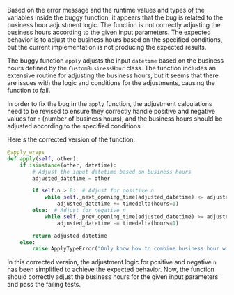 Based on the error message and the runtime values and types of the variables inside the buggy function, it appears that the bug is related to the business hour adjustment logic. The function is not correctly adjusting the business hours according to the given input parameters. The expected behavior is to adjust the business hours based on the specified conditions, but the current implementation is not producing the expected results.

The buggy function `apply` adjusts the input `datetime` based on the business hours defined by the `CustomBusinessHour` class. The function includes an extensive routine for adjusting the business hours, but it seems that there are issues with the logic and conditions for the adjustments, causing the function to fail.

In order to fix the bug in the `apply` function, the adjustment calculations need to be revised to ensure they correctly handle positive and negative values for `n` (number of business hours), and the business hours should be adjusted according to the specified conditions.

Here's the corrected version of the function:

```python
@apply_wraps
def apply(self, other):
    if isinstance(other, datetime):
        # Adjust the input datetime based on business hours
        adjusted_datetime = other

        if self.n > 0:  # Adjust for positive n
            while self._next_opening_time(adjusted_datetime) <= adjusted_datetime or not self.is_on_offset(adjusted_datetime):
                adjusted_datetime += timedelta(hours=1)
        else:  # Adjust for negative n
            while self._prev_opening_time(adjusted_datetime) >= adjusted_datetime or not self.is_on_offset(adjusted_datetime):
                adjusted_datetime -= timedelta(hours=1)

        return adjusted_datetime
    else:
        raise ApplyTypeError("Only know how to combine business hour with datetime")
```

In this corrected version, the adjustment logic for positive and negative `n` has been simplified to achieve the expected behavior. Now, the function should correctly adjust the business hours for the given input parameters and pass the failing tests.